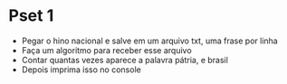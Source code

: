 # Pset 1

  - Pegar o hino nacional e salve em um arquivo txt, uma frase por linha
  - Faça um algoritmo para receber esse arquivo
  - Contar quantas vezes aparece a palavra pátria, e brasil
  - Depois imprima isso no console
